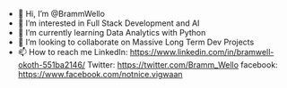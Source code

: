- 👋 Hi, I’m @BrammWello
- 👀 I’m interested in Full Stack Development and AI
- 🌱 I’m currently learning Data Analytics with Python
- 💞️ I’m looking to collaborate on Massive Long Term Dev Projects
- 📫 How to reach me    LinkedIn: https://www.linkedin.com/in/bramwell-okoth-551ba2146/
                        Twitter: https://twitter.com/Bramm_Wello
                        facebook: https://www.facebook.com/notnice.vigwaan
